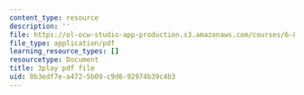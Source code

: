 ```yaml
---
content_type: resource
description: ''
file: https://ol-ocw-studio-app-production.s3.amazonaws.com/courses/6-832-underactuated-robotics-spring-2009/0b3edf7ea4725b09c9d692974b39c4b3_Z8oMbOj9IWM.pdf
file_type: application/pdf
learning_resource_types: []
resourcetype: Document
title: 3play pdf file
uid: 0b3edf7e-a472-5b09-c9d6-92974b39c4b3
---
```

